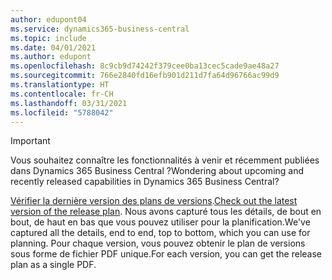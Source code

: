 ```yaml
---
author: edupont04
ms.service: dynamics365-business-central
ms.topic: include
ms.date: 04/01/2021
ms.author: edupont
ms.openlocfilehash: 8c9cb9d74242f379cee0ba13cec5cade9ae48a27
ms.sourcegitcommit: 766e2840fd16efb901d211d7fa64d96766ac99d9
ms.translationtype: HT
ms.contentlocale: fr-CH
ms.lasthandoff: 03/31/2021
ms.locfileid: "5788042"
---
```

> [!IMPORTANT]
>
> <span data-ttu-id="e534e-101">Vous souhaitez connaître les fonctionnalités à venir et récemment publiées dans Dynamics 365 Business Central ?</span><span class="sxs-lookup"><span data-stu-id="e534e-101">Wondering about upcoming and recently released capabilities in Dynamics 365 Business Central?</span></span>
>
> <span data-ttu-id="e534e-102">[Vérifier la dernière version des plans de versions](/dynamics365/release-plans/).</span><span class="sxs-lookup"><span data-stu-id="e534e-102">[Check out the latest version of the release plan](/dynamics365/release-plans/).</span></span> <span data-ttu-id="e534e-103">Nous avons capturé tous les détails, de bout en bout, de haut en bas que vous pouvez utiliser pour la planification.</span><span class="sxs-lookup"><span data-stu-id="e534e-103">We've captured all the details, end to end, top to bottom, which you can use for planning.</span></span> <span data-ttu-id="e534e-104">Pour chaque version, vous pouvez obtenir le plan de versions sous forme de fichier PDF unique.</span><span class="sxs-lookup"><span data-stu-id="e534e-104">For each version, you can get the release plan as a single PDF.</span></span>